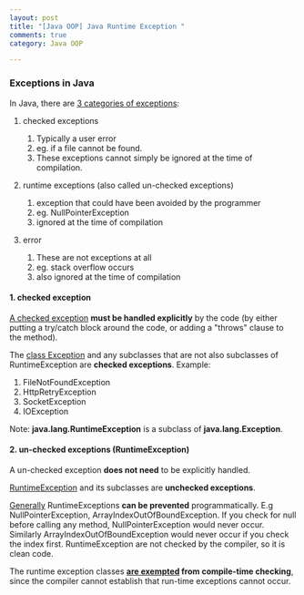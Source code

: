 ```yaml
---
layout: post
title: "[Java OOP] Java Runtime Exception "
comments: true
category: Java OOP

---
```


### Exceptions in Java

In Java, there are [3 categories of exceptions](http://www.tutorialspoint.com/java/java_exceptions.htm): 

1. checked exceptions
    1. Typically a user error
    1. eg. if a file cannot be found. 
    1. These exceptions cannot simply be ignored at the time of compilation.
    
1. runtime exceptions (also called un-checked exceptions)
    1. exception that could have been avoided by the programmer
    1. eg. NullPointerException
    1. ignored at the time of compilation

1. error
    1. These are not exceptions at all
    1. eg. stack overflow occurs
    1. also ignored at the time of compilation

#### 1. checked exception

[A checked exception](http://stackoverflow.com/a/2190175) __must be handled explicitly__ by the code (by either putting a try/catch block around the code, or adding a "throws" clause to the method).

The [class Exception](http://docs.oracle.com/javase/7/docs/api/java/lang/Exception.html) and any subclasses that are not also subclasses of RuntimeException are __checked exceptions__. Example: 

1. FileNotFoundException
1. HttpRetryException
1. SocketException
1. IOException

Note: __java.lang.RuntimeException__ is a subclass of __java.lang.Exception__. 

#### 2. un-checked exceptions (RuntimeException)

A un-checked exception __does not need__ to be explicitly handled. 

[RuntimeException](http://docs.oracle.com/javase/7/docs/api/java/lang/RuntimeException.html) and its subclasses are __unchecked exceptions__. 

[Generally](http://stackoverflow.com/a/2190177) RuntimeExceptions __can be prevented__ programmatically. E.g NullPointerException, ArrayIndexOutOfBoundException. If you check for null before calling any method, NullPointerException would never occur. Similarly ArrayIndexOutOfBoundException would never occur if you check the index first. RuntimeException are not checked by the compiler, so it is clean code.

The runtime exception classes __[are exempted](http://stackoverflow.com/a/2190659) from compile-time checking__, since the compiler cannot establish that run-time exceptions cannot occur. 
